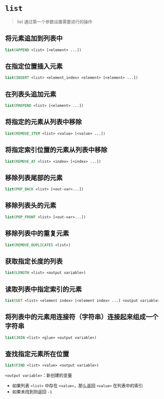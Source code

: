 # `list`

> list 通过第一个参数设置需要进行的操作

## 将元素追加到列表中

```cmake
list(APPEND <list> [<element> ...])
```

## 在指定位置插入元素

```cmake
list(INSERT <list> <element_index> <element> [<element> ...])
```

## 在列表头追加元素

```cmake
list(PREPEND <list> [<element> ...])
```

## 将指定的元素从列表中移除

```cmake
list(REMOVE_ITEM <list> <value> [<value> ...])
```

## 将指定索引位置的元素从列表中移除

```cmake
list(REMOVE_AT <list> <index> [<index> ...])
```

## 移除列表尾部的元素

```cmake
list(POP_BACK <list> [<out-var>...])
```

## 移除列表头的元素

```cmake
list(POP_FRONT <list> [<out-var>...])
```

## 移除列表中的重复元素

```cmake
list(REMOVE_DUPLICATES <list>)
```

## 获取指定长度的列表

```cmake
list(LENGTH <list> <output variable>)
```

## 读取列表中指定索引的元素

```cmake
list(GET <list> <element index> [<element index> ...] <output variable>)
```

## 将列表中的元素用连接符（字符串）连接起来组成一个字符串

```cmake
list(JOIN <list> <glue> <output variable>)
```

## 查找指定元素所在位置

```cmake
list(FIND <list> <value> <output variable>)
```

`<output variable>`：新创建的变量

- 如果列表 `<list>` 中存在 `<value>`，那么返回 `<value>` 在列表中的索引
- 如果未找到则返回 `-1`